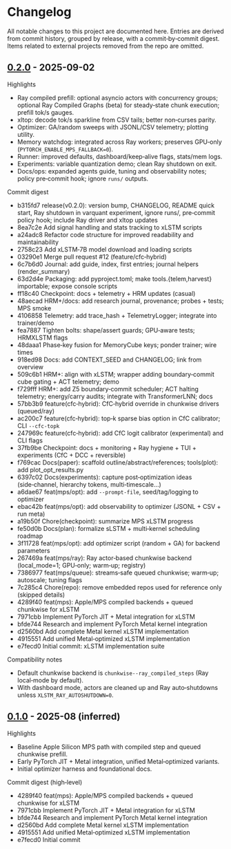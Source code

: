 # Changelog

All notable changes to this project are documented here. Entries are derived from commit history, grouped by release, with a commit‑by‑commit digest. Items related to external projects removed from the repo are omitted.

## [0.2.0] - 2025-09-02

Highlights
- Ray compiled prefill: optional asyncio actors with concurrency groups; optional Ray Compiled Graphs (beta) for steady‑state chunk execution; prefill tok/s gauges.
- xltop: decode tok/s sparkline from CSV tails; better non‑curses parity.
- Optimizer: GA/random sweeps with JSONL/CSV telemetry; plotting utility.
- Memory watchdog: integrated across Ray workers; preserves GPU‑only (`PYTORCH_ENABLE_MPS_FALLBACK=0`).
- Runner: improved defaults, dashboard/keep‑alive flags, stats/mem logs.
- Experiments: variable quantization demo; clean Ray shutdown on exit.
- Docs/ops: expanded agents guide, tuning and observability notes; policy pre‑commit hook; ignore `runs/` outputs.

Commit digest
- b315fd7 release(v0.2.0): version bump, CHANGELOG, README quick start, Ray shutdown in varquant experiment, ignore runs/, pre‑commit policy hook; include Ray driver and xltop updates
- 8ea7c2e Add signal handling and stats tracking to xLSTM scripts
- a24adc8 Refactor code structure for improved readability and maintainability
- 2758c23 Add xLSTM‑7B model download and loading scripts
- 03290e1 Merge pull request #12 (feature/cfc‑hybrid)
- 6c7b6d0 Journal: add guide, index, first entries; journal helpers (render_summary)
- 63d2d4e Packaging: add pyproject.toml; make tools.{telem,harvest} importable; expose console scripts
- ff18c40 Checkpoint: docs + telemetry + HRM updates (casual)
- 48aecad HRM+/docs: add research journal, provenance; probes + tests; MPS smoke
- 4106858 Telemetry: add trace_hash + TelemetryLogger; integrate into trainer/demo
- fea7887 Tighten bolts: shape/assert guards; GPU‑aware tests; HRMXLSTM flags
- 48daaa1 Phase‑key fusion for MemoryCube keys; ponder trainer; wire times
- 918ed98 Docs: add CONTEXT_SEED and CHANGELOG; link from overview
- 509c6b1 HRM+: align with xLSTM; wrapper adding boundary‑commit cube gating + ACT telemetry; demo
- f729fff HRM+: add Z5 boundary‑commit scheduler; ACT halting telemetry; energy/carry audits; integrate with TransformerLNN; docs
- 57bb3b9 feature(cfc‑hybrid): CfC‑hybrid override in chunkwise drivers (queued/ray)
- ac200c7 feature(cfc‑hybrid): top‑k sparse bias option in CfC calibrator; CLI `--cfc-topk`
- 247969c feature(cfc‑hybrid): add CfC logit calibrator (experimental) and CLI flags
- 37fb9be Checkpoint: docs + monitoring + Ray hygiene + TUI + experiments (CfC + DCC + reversible)
- f769cac Docs(paper): scaffold outline/abstract/references; tools(plot): add plot_opt_results.py
- 6397c02 Docs(experiments): capture post‑optimization ideas (side‑channel, hierarchy tokens, multi‑timescale…)
- a6dae67 feat(mps/opt): add `--prompt-file`, seed/tag/logging to optimizer
- ebac42b feat(mps/opt): add observability to optimizer (JSONL + CSV + run meta)
- a19b50f Chore(checkpoint): summarize MPS xLSTM progress
- fe50d0b Docs(plan): formalize sLSTM + multi‑kernel scheduling roadmap
- 3f11728 feat(mps/opt): add optimizer script (random + GA) for backend parameters
- 267469a feat(mps/ray): Ray actor‑based chunkwise backend (local_mode=1; GPU‑only; warm‑up; registry)
- 7386977 feat(mps/queue): streams‑safe queued chunkwise; warm‑up; autoscale; tuning flags
- 7c285c4 Chore(repo): remove embedded repos used for reference only (skipped details)
- 4289f40 feat(mps): Apple/MPS compiled backends + queued chunkwise for xLSTM
- 7971cbb Implement PyTorch JIT + Metal integration for xLSTM
- bfde744 Research and implement PyTorch Metal kernel integration
- d2560bd Add complete Metal kernel xLSTM implementation
- 4915551 Add unified Metal‑optimized xLSTM implementation
- e7fecd0 Initial commit: xLSTM implementation suite

Compatibility notes
- Default chunkwise backend is `chunkwise--ray_compiled_steps` (Ray local‑mode by default).
- With dashboard mode, actors are cleaned up and Ray auto‑shutdowns unless `XLSTM_RAY_AUTOSHUTDOWN=0`.

## [0.1.0] - 2025-08 (inferred)

Highlights
- Baseline Apple Silicon MPS path with compiled step and queued chunkwise prefill.
- Early PyTorch JIT + Metal integration, unified Metal‑optimized variants.
- Initial optimizer harness and foundational docs.

Commit digest (high‑level)
- 4289f40 feat(mps): Apple/MPS compiled backends + queued chunkwise for xLSTM
- 7971cbb Implement PyTorch JIT + Metal integration for xLSTM
- bfde744 Research and implement PyTorch Metal kernel integration
- d2560bd Add complete Metal kernel xLSTM implementation
- 4915551 Add unified Metal‑optimized xLSTM implementation
- e7fecd0 Initial commit

[0.2.0]: https://github.com/your-org/xlstm/releases/tag/v0.2.0
[0.1.0]: https://github.com/your-org/xlstm/releases/tag/v0.1.0
